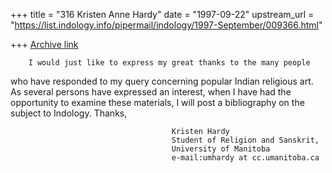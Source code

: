 +++
title = "316 Kristen Anne Hardy"
date = "1997-09-22"
upstream_url = "https://list.indology.info/pipermail/indology/1997-September/009366.html"

+++
[Archive link](https://list.indology.info/pipermail/indology/1997-September/009366.html)

        I would just like to express my great thanks to the many people
who have responded to my query concerning popular Indian religious art. As
several persons have expressed an interest, when I have had the
opportunity to examine these materials, I will post a bibliography on the
subject to Indology. Thanks,

                                        Kristen Hardy
                                        Student of Religion and Sanskrit,
                                        University of Manitoba
                                        e-mail:umhardy at cc.umanitoba.ca



